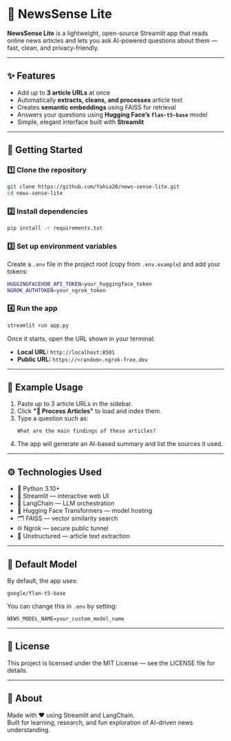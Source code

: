 # 🧭 NewsSense Lite

**NewsSense Lite** is a lightweight, open-source Streamlit app that reads online news articles and lets you ask AI-powered questions about them — fast, clean, and privacy-friendly.

---

## ✨ Features
- Add up to **3 article URLs** at once  
- Automatically **extracts, cleans, and processes** article text  
- Creates **semantic embeddings** using FAISS for retrieval  
- Answers your questions using **Hugging Face’s `flan-t5-base`** model  
- Simple, elegant interface built with **Streamlit**

---

## 🚀 Getting Started

### 1️⃣ Clone the repository
```bash
git clone https://github.com/Yahia20/news-sense-lite.git
cd news-sense-lite
```

### 2️⃣ Install dependencies
```bash
pip install -r requirements.txt
```

### 3️⃣ Set up environment variables
Create a `.env` file in the project root (copy from `.env.example`) and add your tokens:

```bash
HUGGINGFACEHUB_API_TOKEN=your_huggingface_token
NGROK_AUTHTOKEN=your_ngrok_token
```

### 4️⃣ Run the app
```bash
streamlit run app.py
```

Once it starts, open the URL shown in your terminal:

- **Local URL:** `http://localhost:8501`  
- **Public URL:** `https://<random>.ngrok-free.dev`

---

## 🧩 Example Usage
1. Paste up to 3 article URLs in the sidebar.  
2. Click **"🚀 Process Articles"** to load and index them.  
3. Type a question such as:  
   ```
   What are the main findings of these articles?
   ```
4. The app will generate an AI-based summary and list the sources it used.

---

## ⚙️ Technologies Used
- 🐍 Python 3.10+  
- 🎨 Streamlit — interactive web UI  
- 🧠 LangChain — LLM orchestration  
- 🤗 Hugging Face Transformers — model hosting  
- 🗂 FAISS — vector similarity search  
- 🌐 Ngrok — secure public tunnel  
- 📄 Unstructured — article text extraction  

---

## 🧠 Default Model
By default, the app uses:
```
google/flan-t5-base
```
You can change this in `.env` by setting:
```
NEWS_MODEL_NAME=your_custom_model_name
```

---

## 🪪 License
This project is licensed under the MIT License — see the LICENSE file for details.

---

## 💬 About
Made with ❤️ using Streamlit and LangChain.  
Built for learning, research, and fun exploration of AI-driven news understanding.
